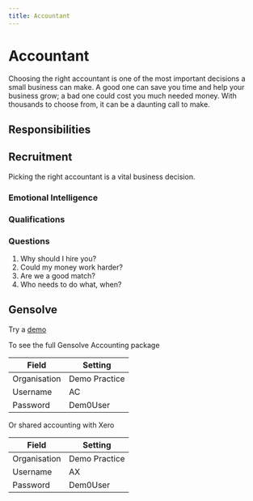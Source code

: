 ```yaml
---
title: Accountant
---
```


# Accountant

Choosing the right accountant is one of the most important decisions a small business can make. A good one can save you time and help your business grow; a bad one could cost you much needed money. With thousands to choose from, it can be a daunting call to make.

## Responsibilities

## Recruitment

Picking the right accountant is a vital business decision.

### Emotional Intelligence

### Qualifications

### Questions

1. Why should I hire you?
2. Could my money work harder?
3. Are we a good match?
4. Who needs to do what, when?

## Gensolve

Try a [demo](/journey/demo/)

To see the full Gensolve Accounting package

| Field        | Setting       |
| ------------ | ------------- |
| Organisation | Demo Practice |
| Username     | AC            |
| Password     | Dem0User      |

Or shared accounting with Xero

| Field        | Setting       |
| ------------ | ------------- |
| Organisation | Demo Practice |
| Username     | AX            |
| Password     | Dem0User      |
